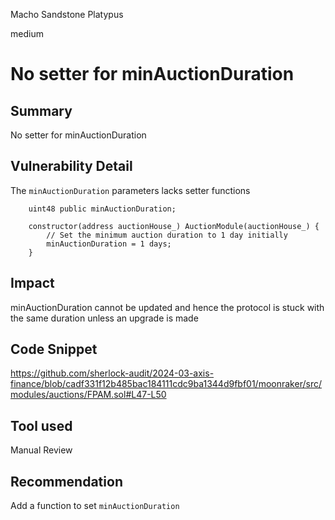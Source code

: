 Macho Sandstone Platypus

medium

# No setter for minAuctionDuration

## Summary
No setter for minAuctionDuration

## Vulnerability Detail

The `minAuctionDuration` parameters lacks setter functions

```solidity
    uint48 public minAuctionDuration;
```
```solidity
    constructor(address auctionHouse_) AuctionModule(auctionHouse_) {
        // Set the minimum auction duration to 1 day initially
        minAuctionDuration = 1 days;
    }
```

## Impact

minAuctionDuration cannot be updated and hence the protocol is stuck with the same duration unless an upgrade is made

## Code Snippet

https://github.com/sherlock-audit/2024-03-axis-finance/blob/cadf331f12b485bac184111cdc9ba1344d9fbf01/moonraker/src/modules/auctions/FPAM.sol#L47-L50

## Tool used

Manual Review

## Recommendation

Add a function to set `minAuctionDuration`